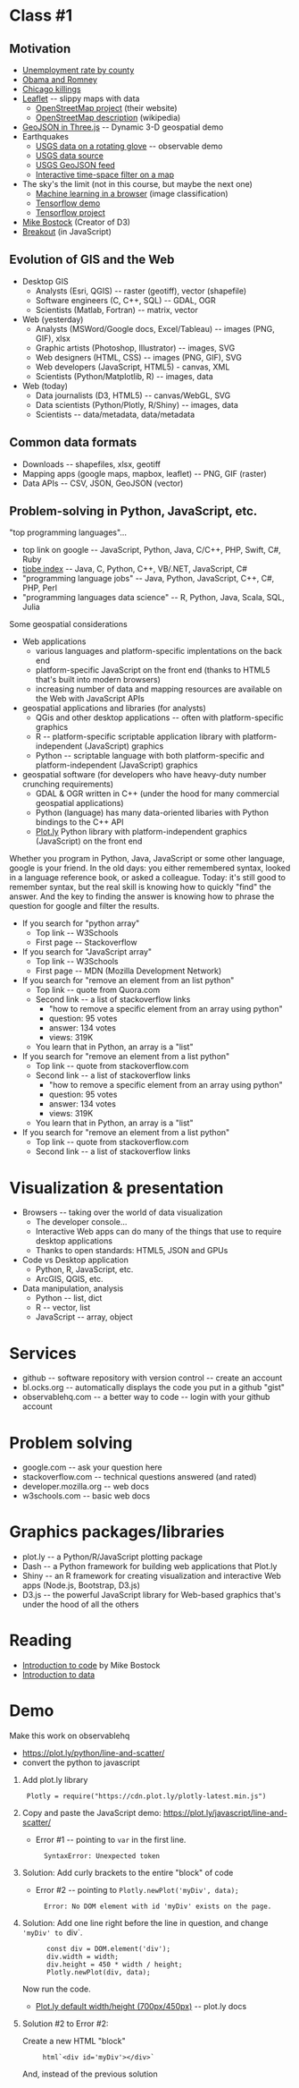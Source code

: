 # Class #1

## Motivation

* [Unemployment rate by county](https://beta.observablehq.com/@mbostock/d3-quantile-choropleth)
* [Obama and Romney](https://archive.nytimes.com/www.nytimes.com/interactive/2012/11/11/sunday-review/counties-moving.html)
* [Chicago killings](https://archive.nytimes.com/www.nytimes.com/interactive/2013/01/02/us/chicago-killings.html)
* [Leaflet](https://beta.observablehq.com/@tmcw/leaflet) -- slippy maps with data
    * [OpenStreetMap project](https://www.openstreetmap.org/#map=4/38.01/-95.84) (their website)
    * [OpenStreetMap description](https://www.openstreetmap.org/#map=4/38.01/-95.84) (wikipedia)
* [GeoJSON in Three.js](https://beta.observablehq.com/@mbostock/geojson-in-three-js) -- Dynamic 3-D geospatial demo
* Earthquakes
    * [USGS data on a rotating glove](https://beta.observablehq.com/@jashkenas/quakespotter-0-1) -- observable demo
    * [USGS data source](https://earthquake.usgs.gov/earthquakes/feed/)
    * [USGS GeoJSON feed](https://earthquake.usgs.gov/earthquakes/feed/v1.0/geojson.php)
    * [Interactive time-space filter on a map](https://pbogden.com/shake/)
* The sky's the limit (not in this course, but maybe the next one)
    * [Machine learning in a browser](https://beta.observablehq.com/@mbostock/lets-try-t-sne) (image classification)
    * [Tensorflow demo](https://github.com/tensorflow/tfjs-examples/tree/master/tsne-mnist-canvas)
    * [Tensorflow project](https://www.tensorflow.org/)
* [Mike Bostock](https://bost.ocks.org/mike/) (Creator of D3)
* [Breakout](https://developer.mozilla.org/en-US/docs/Games/Tutorials/2D_Breakout_game_pure_JavaScript) (in JavaScript)

## Evolution of GIS and the Web

 * Desktop GIS
    * Analysts (Esri, QGIS) -- raster (geotiff), vector (shapefile)
    * Software engineers (C, C++, SQL) -- GDAL, OGR
    * Scientists (Matlab, Fortran) -- matrix, vector
* Web (yesterday)
    * Analysts (MSWord/Google docs, Excel/Tableau) -- images (PNG, GIF), xlsx
    * Graphic artists (Photoshop, Illustrator)  -- images, SVG
    * Web designers (HTML, CSS) -- images (PNG, GIF), SVG
    * Web developers (JavaScript, HTML5) - canvas, XML
    * Scientists (Python/Matplotlib, R) -- images, data
* Web (today)
    * Data journalists (D3, HTML5) -- canvas/WebGL, SVG
    * Data scientists (Python/Plotly, R/Shiny) -- images, data
    * Scientists -- data/metadata, data/metadata

## Common data formats

* Downloads -- shapefiles, xlsx, geotiff
* Mapping apps (google maps, mapbox, leaflet) -- PNG, GIF (raster)
* Data APIs -- CSV, JSON, GeoJSON (vector)

## Problem-solving in Python, JavaScript, etc.

"top programming languages"...

* top link on google -- JavaScript, Python, Java, C/C++, PHP, Swift, C#, Ruby
* [tiobe index](https://www.tiobe.com/tiobe-index/) -- Java, C, Python, C++, VB/.NET, JavaScript, C#
* "programming language jobs" -- Java, Python, JavaScript, C++, C#, PHP, Perl
* "programming languages data science" -- R, Python, Java, Scala, SQL, Julia

Some geospatial considerations

* Web applications
    * various languages and platform-specific implentations on the back end
    * platform-specific JavaScript on the front end (thanks to HTML5 that's built into modern browsers)
    * increasing number of data and mapping resources are available on the Web with JavaScript APIs
* geospatial applications and libraries (for analysts)
    * QGis and other desktop applications -- often with platform-specific graphics
    * R -- platform-specific scriptable application library with platform-independent (JavaScript) graphics
    * Python -- scriptable language with both platform-specific and platform-independent (JavaScript) graphics
* geospatial software (for developers who have heavy-duty number crunching requirements)
    * GDAL & OGR written in C++ (under the hood for many commercial geospatial applications)
    * Python (language) has many data-oriented libaries with Python bindings to the C++ API
    * [Plot.ly](https://plot.ly/python/) Python library with platform-independent graphics (JavaScript) on the front end

Whether you program in Python, Java, JavaScript or some other language, google is your friend.
In the old days: you either remembered syntax, looked in a language reference book, or asked a colleague.
Today: it's still good to remember syntax, but the real skill is knowing how to quickly "find" the answer.
And the key to finding the answer is knowing how to phrase the question for google and filter the results.

* If you search for "python array"
    * Top link -- W3Schools
    * First page -- Stackoverflow
* If you search for "JavaScript array"
    * Top link -- W3Schools
    * First page -- MDN (Mozilla Development Network)
* If you search for "remove an element from an list python"
    * Top link -- quote from Quora.com
    * Second link -- a list of stackoverflow links
        * "how to remove a specific element from an array using python"
        * question: 95 votes
        * answer: 134 votes
        * views: 319K
    * You learn that in Python, an array is a "list"
* If you search for "remove an element from a list python"
    * Top link -- quote from stackoverflow.com
    * Second link -- a list of stackoverflow links
        * "how to remove a specific element from an array using python"
        * question: 95 votes
        * answer: 134 votes
        * views: 319K
    * You learn that in Python, an array is a "list"
* If you search for "remove an element from a list python"
    * Top link -- quote from stackoverflow.com
    * Second link -- a list of stackoverflow links

# Visualization & presentation

* Browsers -- taking over the world of data visualization
    * The developer console...
    * Interactive Web apps can do many of the things that use to require desktop applications
    * Thanks to open standards: HTML5, JSON and GPUs
* Code vs Desktop application
    * Python, R, JavaScript, etc.
    * ArcGIS, QGIS, etc.
* Data manipulation, analysis
    * Python -- list, dict
    * R -- vector, list
    * JavaScript -- array, object

# Services

* github -- software repository with version control -- create an account
* bl.ocks.org -- automatically displays the code you put in a github "gist"
* observablehq.com -- a better way to code -- login with your github account

# Problem solving

* google.com -- ask your question here
* stackoverflow.com -- technical questions answered (and rated)
* developer.mozilla.org -- web docs
* w3schools.com -- basic web docs

# Graphics packages/libraries

* plot.ly -- a Python/R/JavaScript plotting package
* Dash -- a Python framework for building web applications that Plot.ly
* Shiny -- an R framework for creating visualization and interactive Web apps (Node.js, Bootstrap, D3.js)
* D3.js -- the powerful JavaScript library for Web-based graphics that's under the hood of all the others

# Reading

* [Introduction to code](https://beta.observablehq.com/@mbostock/introduction-to-code) by Mike Bostock
* [Introduction to data](https://beta.observablehq.com/@mbostock/introduction-to-data)

# Demo

Make this work on observablehq

* https://plot.ly/python/line-and-scatter/
* convert the python to javascript

1. Add plot.ly library

        Plotly = require("https://cdn.plot.ly/plotly-latest.min.js")

2. Copy and paste the JavaScript demo: https://plot.ly/javascript/line-and-scatter/

    * Error #1 -- pointing to `var` in the first line.

            SyntaxError: Unexpected token

3. Solution: Add curly brackets to the entire "block" of code

    * Error #2 -- pointing to `Plotly.newPlot('myDiv', data);`

            Error: No DOM element with id 'myDiv' exists on the page.

4. Solution: Add one line right before the line in question, and change `'myDiv' to `div`.

             const div = DOM.element('div');
             div.width = width;
             div.height = 450 * width / height;
             Plotly.newPlot(div, data);

    Now run the code.

    * [Plot.ly default width/height (700px/450px)](https://plot.ly/javascript/reference/#layout-width) -- plot.ly docs

5. Solution #2 to Error #2:

    Create a new HTML "block"

            html`<div id='myDiv'></div>`

    And, instead of the previous solution
